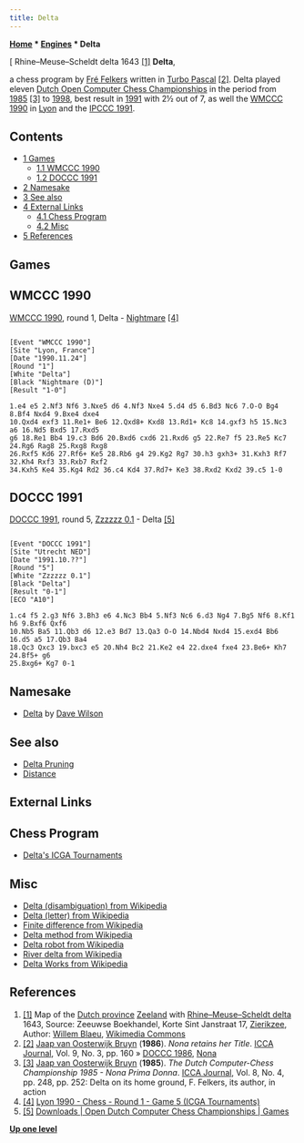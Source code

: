 ```yaml
---
title: Delta
---
```

**[Home](Home "Home") * [Engines](Engines "Engines") * Delta**

\[ Rhine–Meuse–Scheldt delta 1643 <a id="cite-note-1" href="#cite-ref-1">[1]</a>
**Delta**,

a chess program by [Fré Felkers](Fr%C3%A9_Felkers "Fré Felkers") written in [Turbo Pascal](Pascal#TurboPascal "Pascal") <a id="cite-note-2" href="#cite-ref-2">[2]</a>. Delta played eleven [Dutch Open Computer Chess Championships](Dutch_Open_Computer_Chess_Championship "Dutch Open Computer Chess Championship") in the period from [1985](DOCCC_1985 "DOCCC 1985") <a id="cite-note-3" href="#cite-ref-3">[3]</a> to [1998](DOCCC_1998 "DOCCC 1998"), best result in [1991](DOCCC_1991 "DOCCC 1991") with 2½ out of 7, as well the [WMCCC 1990](WMCCC_1990 "WMCCC 1990") in [Lyon](https://en.wikipedia.org/wiki/Lyon) and the [IPCCC 1991](IPCCC_1991 "IPCCC 1991").

## Contents

- [1 Games](#games)
  - [1.1 WMCCC 1990](#wmccc-1990)
  - [1.2 DOCCC 1991](#doccc-1991)
- [2 Namesake](#namesake)
- [3 See also](#see-also)
- [4 External Links](#external-links)
  - [4.1 Chess Program](#chess-program)
  - [4.2 Misc](#misc)
- [5 References](#references)

## Games

## WMCCC 1990

[WMCCC 1990](WMCCC_1990 "WMCCC 1990"), round 1, Delta - [Nightmare](Nightmare_GER "Nightmare GER") <a id="cite-note-4" href="#cite-ref-4">[4]</a>

```

[Event "WMCCC 1990"]
[Site "Lyon, France"]
[Date "1990.11.24"]
[Round "1"]
[White "Delta"]
[Black "Nightmare (D)"]
[Result "1-0"]

1.e4 e5 2.Nf3 Nf6 3.Nxe5 d6 4.Nf3 Nxe4 5.d4 d5 6.Bd3 Nc6 7.O-O Bg4 8.Bf4 Nxd4 9.Bxe4 dxe4 
10.Qxd4 exf3 11.Re1+ Be6 12.Qxd8+ Kxd8 13.Rd1+ Kc8 14.gxf3 h5 15.Nc3 a6 16.Nd5 Bxd5 17.Rxd5 
g6 18.Re1 Bb4 19.c3 Bd6 20.Bxd6 cxd6 21.Rxd6 g5 22.Re7 f5 23.Re5 Kc7 24.Rg6 Rag8 25.Rxg8 Rxg8 
26.Rxf5 Kd6 27.Rf6+ Ke5 28.Rb6 g4 29.Kg2 Rg7 30.h3 gxh3+ 31.Kxh3 Rf7 32.Kh4 Rxf3 33.Rxb7 Rxf2 
34.Kxh5 Ke4 35.Kg4 Rd2 36.c4 Kd4 37.Rd7+ Ke3 38.Rxd2 Kxd2 39.c5 1-0

```

## DOCCC 1991

[DOCCC 1991](DOCCC_1991 "DOCCC 1991"), round 5, [Zzzzzz 0.1](Zzzzzz "Zzzzzz") - Delta <a id="cite-note-5" href="#cite-ref-5">[5]</a>

```

[Event "DOCCC 1991"]
[Site "Utrecht NED"]
[Date "1991.10.??"]
[Round "5"]
[White "Zzzzzz 0.1"]
[Black "Delta"]
[Result "0-1"]
[ECO "A10"]

1.c4 f5 2.g3 Nf6 3.Bh3 e6 4.Nc3 Bb4 5.Nf3 Nc6 6.d3 Ng4 7.Bg5 Nf6 8.Kf1 h6 9.Bxf6 Qxf6 
10.Nb5 Ba5 11.Qb3 d6 12.e3 Bd7 13.Qa3 O-O 14.Nbd4 Nxd4 15.exd4 Bb6 16.d5 a5 17.Qb3 Ba4 
18.Qc3 Qxc3 19.bxc3 e5 20.Nh4 Bc2 21.Ke2 e4 22.dxe4 fxe4 23.Be6+ Kh7 24.Bf5+ g6 
25.Bxg6+ Kg7 0-1

```

## Namesake

- [Delta](</Delta_(GB)> "Delta (GB)") by [Dave Wilson](Dave_Wilson "Dave Wilson")

## See also

- [Delta Pruning](Delta_Pruning "Delta Pruning")
- [Distance](Distance "Distance")

## External Links

## Chess Program

- [Delta's ICGA Tournaments](https://www.game-ai-forum.org/icga-tournaments/program.php?id=345)

## Misc

- [Delta (disambiguation) from Wikipedia](https://en.wikipedia.org/wiki/Delta)
- [Delta (letter) from Wikipedia](https://en.wikipedia.org/wiki/Delta_%28letter%29)
- [Finite difference from Wikipedia](https://en.wikipedia.org/wiki/Finite_difference)
- [Delta method from Wikipedia](https://en.wikipedia.org/wiki/Delta_method)
- [Delta robot from Wikipedia](https://en.wikipedia.org/wiki/Delta_robot)
- [River delta from Wikipedia](https://en.wikipedia.org/wiki/River_delta)
- [Delta Works from Wikipedia](https://en.wikipedia.org/wiki/Delta_Works)

## References

1. <a id="cite-ref-1" href="#cite-note-1">[1]</a> Map of the [Dutch province](https://en.wikipedia.org/wiki/Provinces_of_the_Netherlands) [Zeeland](https://en.wikipedia.org/wiki/Zeeland) with [Rhine–Meuse–Scheldt delta](https://en.wikipedia.org/wiki/Rhine%E2%80%93Meuse%E2%80%93Scheldt_delta) 1643, Source: Zeeuwse Boekhandel, Korte Sint Janstraat 17, [Zierikzee](https://en.wikipedia.org/wiki/Zierikzee), Author: [Willem Blaeu](https://en.wikipedia.org/wiki/Willem_Blaeu), [Wikimedia Commons](https://en.wikipedia.org/wiki/Wikimedia_Commons)
1. <a id="cite-ref-2" href="#cite-note-2">[2]</a> [Jaap van Oosterwijk Bruyn](Jaap_van_Oosterwijk_Bruyn "Jaap van Oosterwijk Bruyn") (**1986**). *Nona retains her Title*. [ICCA Journal](ICGA_Journal "ICGA Journal"), Vol. 9, No. 3, pp. 160 » [DOCCC 1986](DOCCC_1986 "DOCCC 1986"), [Nona](Nona "Nona")
1. <a id="cite-ref-3" href="#cite-note-3">[3]</a> [Jaap van Oosterwijk Bruyn](Jaap_van_Oosterwijk_Bruyn "Jaap van Oosterwijk Bruyn") (**1985**). *The Dutch Computer-Chess Championship 1985 - Nona Prima Donna*. [ICCA Journal](ICGA_Journal "ICGA Journal"), Vol. 8, No. 4, pp. 248, pp. 252: Delta on its home ground, F. Felkers, its author, in action
1. <a id="cite-ref-4" href="#cite-note-4">[4]</a> [Lyon 1990 - Chess - Round 1 - Game 5 (ICGA Tournaments)](https://www.game-ai-forum.org/icga-tournaments/round.php?tournament=60&round=1&id=5)
1. <a id="cite-ref-5" href="#cite-note-5">[5]</a> [Downloads | Open Dutch Computer Chess Championships | Games](http://www.csvn.nl/index.php?option=com_docman&task=cat_view&gid=37&Itemid=26&lang=en&limitstart=20)

**[Up one level](Engines "Engines")**

